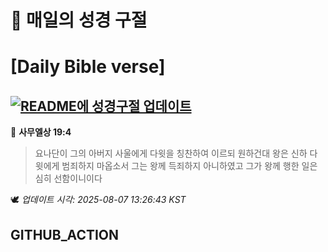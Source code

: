 # 🙏 매일의 성경 구절
# [Daily Bible verse]
## [![README에 성경구절 업데이트](https://github.com/DONGSUKA/first_test/actions/workflows/update-readme-bible.yml/badge.svg)](https://github.com/DONGSUKA/first_test/actions/workflows/update-readme-bible.yml)
<!-- START_BIBLE_VERSE -->
📖 **사무엘상 19:4**
> 요나단이 그의 아버지 사울에게 다윗을 칭찬하여 이르되 원하건대 왕은 신하 다윗에게 범죄하지 마옵소서 그는 왕께 득죄하지 아니하였고 그가 왕께 행한 일은 심히 선함이니이다

🕊️ _업데이트 시각: 2025-08-07 13:26:43 KST_
  <!-- END_BIBLE_VERSE -->
## GITHUB_ACTION
